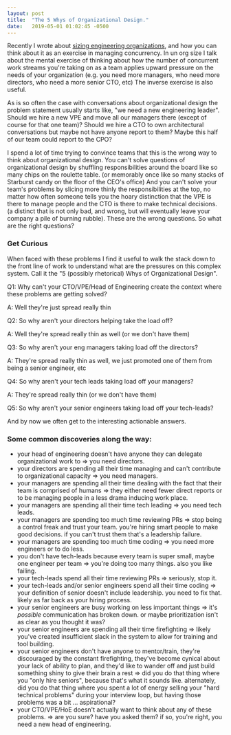 ```yaml
---
layout: post
title:  "The 5 Whys of Organizational Design."
date:   2019-05-01 01:02:45 -0500
---
```


Recently I wrote about [sizing engineering organizations](/notes/on-team-size), and how you can think about it as an exercise in managing concurrency.  In un org size I talk about the mental exercise of thinking about how the number of concurrent work streams you're taking on as a team applies upward pressure on the needs of your organization (e.g. you need more managers, who need more directors, who need a more senior CTO, etc) The inverse exercise is also useful. 

As is so often the case with conversations about organizational design the problem statement usually starts like, "we need a new engineering leader".  Should we hire a new VPE and move all our managers there (except of course for that one team)? Should we hire a CTO to own architectural conversations but maybe not have anyone report to them? Maybe this half of our team could report to the CPO? 

I spend a lot of time trying to convince teams that this is the wrong way to think about organizational design.  You can't solve questions of organizational design by shuffling responsibilities around the board like so many chips on the roulette table. (or memorably once like so many stacks of Starburst candy on the floor of the CEO's office)  And you can't solve your team's problems by slicing more thinly the responsibilities at the top, no matter how often someone tells you the hoary distinction that the VPE is there to manage people and the CTO is there to make technical decisions. (a distinct that is not only bad, and wrong, but will eventually leave your company a pile of burning rubble).  These are the wrong questions.  So what are the right questions?

### Get Curious

When faced with these problems I find it useful to walk the stack down to the front line of work to understand what are the pressures on this complex system.  Call it the "5 (possibly rhetorical) Whys of Organizational Design". 

Q1: Why can't your CTO/VPE/Head of Engineering create the context where these problems are getting solved?

A: Well they're just spread really thin

Q2: So why aren't your directors helping take the load off?

A: Well they're spread really thin as well (or we don't have them)

Q3: So why aren't your eng managers taking load off the directors?

A: They're spread really thin as well, we just promoted one of them from being a senior engineer, etc

Q4: So why aren't your tech leads taking load off your managers?

A: They're spread really thin (or we don't have them)

Q5: So why aren't your senior engineers taking load off your tech-leads?

And by now we often get to the interesting actionable answers. 

### Some common discoveries along the way:

- your head of engineering doesn't have anyone they can delegate organizational work to ⇒ you need directors.
- your directors are spending all their time managing and can't contribute to organizational capacity ⇒ you need managers.
- your managers are spending all their time dealing with the fact that their team is comprised of humans ⇒ they either need fewer direct reports or to be managing people in a less drama inducing work place.
- your managers are spending all their time tech leading ⇒ you need tech leads.
- your managers are spending too much time reviewing PRs ⇒ stop being a control freak and trust your team. you're hiring smart people to make good decisions. if you can't trust them that's a leadership failure.
- your managers are spending too much time coding ⇒ you need more engineers or to do less.
- you don't have tech-leads because every team is super small, maybe one engineer per team ⇒ you're doing too many things. also you like failing.
- your tech-leads spend all their time reviewing PRs ⇒ seriously, stop it.
- your tech-leads and/or senior engineers spend all their time coding ⇒ your definition of senior doesn't include leadership.  you need to fix that.  likely as far back as your hiring process.
- your senior engineers are busy working on less important things ⇒ it's *possible* communication has broken down.  or maybe prioritization isn't as clear as you thought it was?
- your senior engineers are spending all their time firefighting ⇒ likely you've created insufficient slack in the system to allow for training and tool building.
- your senior engineers don't have anyone to mentor/train, they're discouraged by the constant firefighting, they've become cynical about your lack of ability to plan, and they'd like to wander off and just build something shiny to give their brain a rest ⇒ did you do that thing where you "only hire seniors", because that's what it sounds like.  alternately, did you do that thing where you spent a lot of energy selling your "hard technical problems" during your interview loop, but having those problems was a bit ... aspirational?
- your CTO/VPE/HoE doesn't actually want to think about any of these problems. ⇒ are you sure?  have you asked them? if so, you're right, you need a new head of engineering.